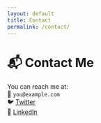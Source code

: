 ```yaml
---
layout: default
title: Contact
permalink: /contact/
---
```


# 📬 Contact Me

You can reach me at:  
📧 `you@example.com`  
🐦 [Twitter](https://twitter.com/yourhandle)  
💼 [LinkedIn](https://linkedin.com/in/yourname)
